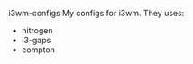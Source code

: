  i3wm-configs
My configs for i3wm.
They uses:
- nitrogen               
- i3-gaps          
- compton

